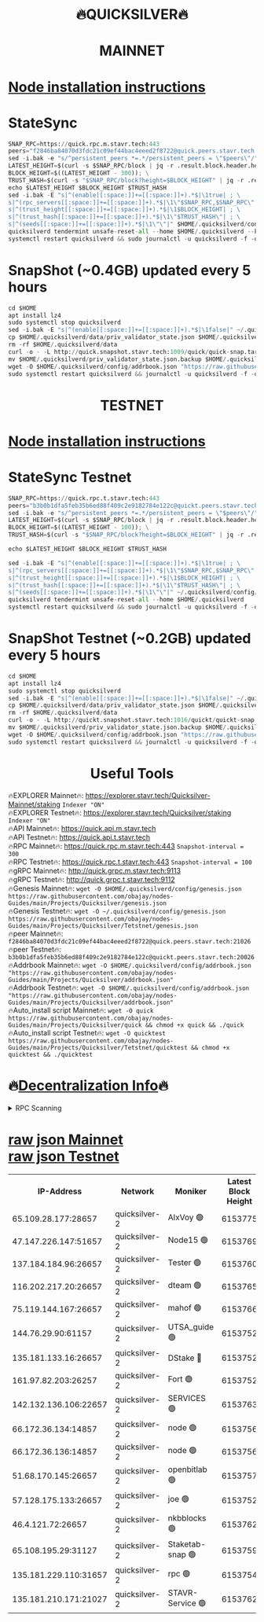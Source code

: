 <h1 align="center"> 🔥QUICKSILVER🔥</h1>

<h1 align="center"> MAINNET</h1>

[Node installation instructions](https://github.com/obajay/nodes-Guides/tree/main/Projects/Quicksilver)
=

# StateSync
```python
SNAP_RPC=https://quick.rpc.m.stavr.tech:443
peers="f2846ba84070d3fdc21c09ef44bac4eeed2f8722@quick.peers.stavr.tech:21026"
sed -i.bak -e "s/^persistent_peers *=.*/persistent_peers = \"$peers\"/" $HOME/.quicksilverd/config/config.toml
LATEST_HEIGHT=$(curl -s $SNAP_RPC/block | jq -r .result.block.header.height); \
BLOCK_HEIGHT=$((LATEST_HEIGHT - 300)); \
TRUST_HASH=$(curl -s "$SNAP_RPC/block?height=$BLOCK_HEIGHT" | jq -r .result.block_id.hash)
echo $LATEST_HEIGHT $BLOCK_HEIGHT $TRUST_HASH
sed -i.bak -E "s|^(enable[[:space:]]+=[[:space:]]+).*$|\1true| ; \
s|^(rpc_servers[[:space:]]+=[[:space:]]+).*$|\1\"$SNAP_RPC,$SNAP_RPC\"| ; \
s|^(trust_height[[:space:]]+=[[:space:]]+).*$|\1$BLOCK_HEIGHT| ; \
s|^(trust_hash[[:space:]]+=[[:space:]]+).*$|\1\"$TRUST_HASH\"| ; \
s|^(seeds[[:space:]]+=[[:space:]]+).*$|\1\"\"|" $HOME/.quicksilverd/config/config.toml
quicksilverd tendermint unsafe-reset-all --home $HOME/.quicksilverd --keep-addr-book
systemctl restart quicksilverd && sudo journalctl -u quicksilverd -f -o cat
```

# SnapShot (~0.4GB) updated every 5 hours
```python
cd $HOME
apt install lz4
sudo systemctl stop quicksilverd
sed -i.bak -E "s|^(enable[[:space:]]+=[[:space:]]+).*$|\1false|" ~/.quicksilverd/config/config.toml
cp $HOME/.quicksilverd/data/priv_validator_state.json $HOME/.quicksilverd/priv_validator_state.json.backup
rm -rf $HOME/.quicksilverd/data
curl -o - -L http://quick.snapshot.stavr.tech:1009/quick/quick-snap.tar.lz4 | lz4 -c -d - | tar -x -C $HOME/.quicksilverd --strip-components 2
mv $HOME/.quicksilverd/priv_validator_state.json.backup $HOME/.quicksilverd/data/priv_validator_state.json
wget -O $HOME/.quicksilverd/config/addrbook.json "https://raw.githubusercontent.com/obajay/nodes-Guides/main/Projects/Quicksilver/addrbook.json"
sudo systemctl restart quicksilverd && journalctl -u quicksilverd -f -o cat
```

<h1 align="center"> TESTNET</h1>

[Node installation instructions](https://github.com/obajay/nodes-Guides/tree/main/Projects/Quicksilver/Tetstnet)
=

# StateSync Testnet
```python
SNAP_RPC=https://quick.rpc.t.stavr.tech:443
peers="b3b0b1dfa5feb35b6ed88f409c2e9182784e122c@quickt.peers.stavr.tech:20026"
sed -i.bak -e "s/^persistent_peers *=.*/persistent_peers = \"$peers\"/" $HOME/.quicksilverd/config/config.toml
LATEST_HEIGHT=$(curl -s $SNAP_RPC/block | jq -r .result.block.header.height); \
BLOCK_HEIGHT=$((LATEST_HEIGHT - 100)); \
TRUST_HASH=$(curl -s "$SNAP_RPC/block?height=$BLOCK_HEIGHT" | jq -r .result.block_id.hash)

echo $LATEST_HEIGHT $BLOCK_HEIGHT $TRUST_HASH

sed -i.bak -E "s|^(enable[[:space:]]+=[[:space:]]+).*$|\1true| ; \
s|^(rpc_servers[[:space:]]+=[[:space:]]+).*$|\1\"$SNAP_RPC,$SNAP_RPC\"| ; \
s|^(trust_height[[:space:]]+=[[:space:]]+).*$|\1$BLOCK_HEIGHT| ; \
s|^(trust_hash[[:space:]]+=[[:space:]]+).*$|\1\"$TRUST_HASH\"| ; \
s|^(seeds[[:space:]]+=[[:space:]]+).*$|\1\"\"|" ~/.quicksilverd/config/config.toml
quicksilverd tendermint unsafe-reset-all --home $HOME/.quicksilverd
systemctl restart quicksilverd && sudo journalctl -u quicksilverd -f -o cat

```

# SnapShot Testnet (~0.2GB) updated every 5 hours
```python
cd $HOME
apt install lz4
sudo systemctl stop quicksilverd
sed -i.bak -E "s|^(enable[[:space:]]+=[[:space:]]+).*$|\1false|" ~/.quicksilverd/config/config.toml
cp $HOME/.quicksilverd/data/priv_validator_state.json $HOME/.quicksilverd/priv_validator_state.json.backup
rm -rf $HOME/.quicksilverd/data
curl -o - -L http://quickt.snapshot.stavr.tech:1016/quickt/quickt-snap.tar.lz4 | lz4 -c -d - | tar -x -C $HOME/.quicksilverd --strip-components 2
mv $HOME/.quicksilverd/priv_validator_state.json.backup $HOME/.quicksilverd/data/priv_validator_state.json
wget -O $HOME/.quicksilverd/config/addrbook.json "https://raw.githubusercontent.com/obajay/nodes-Guides/main/Projects/Quicksilver/Tetstnet/addrbook.json"
sudo systemctl restart quicksilverd && journalctl -u quicksilverd -f -o cat
```
 <h1 align="center"> Useful Tools</h1>

🔥EXPLORER Mainnet🔥:        https://explorer.stavr.tech/Quicksilver-Mainnet/staking    `Indexer "ON"` \
🔥EXPLORER Testnet🔥:        https://explorer.stavr.tech/Quicksilver/staking	        `Indexer "ON"` \
🔥API Mainnet🔥: 			 https://quick.api.m.stavr.tech \
🔥API Testnet🔥: 			 https://quick.api.t.stavr.tech \
🔥RPC Mainnet🔥:             https://quick.rpc.m.stavr.tech:443              `Snapshot-interval = 300` \
🔥RPC Testnet🔥:             https://quick.rpc.t.stavr.tech:443              `Snapshot-interval = 100` \
🔥gRPC Mainnet🔥:                    http://quick.grpc.m.stavr.tech:9113 \
🔥gRPC Testnet🔥:                    http://quick.grpc.t.stavr.tech:9112 \
🔥Genesis Mainnet🔥: `wget -O $HOME/.quicksilverd/config/genesis.json https://raw.githubusercontent.com/obajay/nodes-Guides/main/Projects/Quicksilver/genesis.json` \
🔥Genesis Testnet🔥: `wget -O ~/.quicksilverd/config/genesis.json https://raw.githubusercontent.com/obajay/nodes-Guides/main/Projects/Quicksilver/Tetstnet/genesis.json` \
🔥peer Mainnet🔥:					 `f2846ba84070d3fdc21c09ef44bac4eeed2f8722@quick.peers.stavr.tech:21026` \
🔥peer Testnet🔥:					 `b3b0b1dfa5feb35b6ed88f409c2e9182784e122c@quickt.peers.stavr.tech:20026` \
🔥Addrbook Mainnet🔥:    ```wget -O $HOME/.quicksilverd/config/addrbook.json "https://raw.githubusercontent.com/obajay/nodes-Guides/main/Projects/Quicksilver/addrbook.json"``` \
🔥Addrbook Testnet🔥:    ```wget -O $HOME/.quicksilverd/config/addrbook.json "https://raw.githubusercontent.com/obajay/nodes-Guides/main/Projects/Quicksilver/addrbook.json"``` \
🔥Auto_install script Mainnet🔥: ```wget -O quick https://raw.githubusercontent.com/obajay/nodes-Guides/main/Projects/Quicksilver/quick && chmod +x quick && ./quick``` \
🔥Auto_install script Testnet🔥: ```wget -O quicktest https://raw.githubusercontent.com/obajay/nodes-Guides/main/Projects/Quicksilver/Tetstnet/quicktest && chmod +x quicktest && ./quicktest```

🔥[Decentralization Info](https://github.com/obajay/StateSync-snapshots/tree/main/Projects/Quicksilver/Decentralization)🔥
=

<details>
<summary>RPC Scanning</summary>

<h2 align="center"> We scan nodes in real time every 4 hours. And we provide the final result of RPC endpoints.
We cannot influence the operation of these nodes in any way. </h2>


```python
If Voting Power is higher than 0 --> then the Node is a validator of the network and may be subject to attack and be a potential threat to the chain.
```
```python
We marked such validators with a red symbol
```

</details>

[raw json Mainnet](https://rpc-check.quickm.stavr.tech/quickm/rpc-quickm-result.json) \
[raw json Testnet](https://github.com/obajay/StateSync-snapshots/tree/main/Projects/Quicksilver/Rpc-Check-Testnet)
=


<table><tr><th>IP-Address</th><th>Network</th><th>Moniker</th><th>Latest Block Height</th><th>Earliest Block Height</th><th>Catching Up</th><th>Tx Index</th><th>Voting Power</th><th>Scan Time</th></tr><tr><td>65.109.28.177:28657</td><td>quicksilver-2</td><td>AlxVoy 🟢</td><td>6153775</td><td>3562001</td><td>False</td><td>off</td><td>0</td><td>2024-02-27T05:19:32.892601235UTC</td></tr><tr><td>47.147.226.147:51657</td><td>quicksilver-2</td><td>Node15 🟢</td><td>6153769</td><td>5151648</td><td>False</td><td>off</td><td>0</td><td>2024-02-27T05:18:55.668439144UTC</td></tr><tr><td>137.184.184.96:26657</td><td>quicksilver-2</td><td>Tester 🟢</td><td>6153760</td><td>5550692</td><td>False</td><td>off</td><td>0</td><td>2024-02-27T05:18:03.871637675UTC</td></tr><tr><td>116.202.217.20:26657</td><td>quicksilver-2</td><td>dteam 🟢</td><td>6153765</td><td>5581001</td><td>False</td><td>on</td><td>0</td><td>2024-02-27T05:18:29.620280078UTC</td></tr><tr><td>75.119.144.167:26657</td><td>quicksilver-2</td><td>mahof 🟢</td><td>6153766</td><td>5654794</td><td>False</td><td>on</td><td>0</td><td>2024-02-27T05:18:38.140444851UTC</td></tr><tr><td>144.76.29.90:61157</td><td>quicksilver-2</td><td>UTSA_guide 🟢</td><td>6153752</td><td>5743301</td><td>False</td><td>on</td><td>0</td><td>2024-02-27T05:17:14.299039622UTC</td></tr><tr><td>135.181.133.16:26657</td><td>quicksilver-2</td><td>DStake 🔴</td><td>6153752</td><td>5807001</td><td>False</td><td>on</td><td>79670</td><td>2024-02-27T05:17:13.755467611UTC</td></tr><tr><td>161.97.82.203:26257</td><td>quicksilver-2</td><td>Fort 🟢</td><td>6153752</td><td>5863421</td><td>False</td><td>on</td><td>0</td><td>2024-02-27T05:17:11.296463389UTC</td></tr><tr><td>142.132.136.106:22657</td><td>quicksilver-2</td><td>SERVICES 🟢</td><td>6153763</td><td>5920001</td><td>False</td><td>on</td><td>0</td><td>2024-02-27T05:18:21.214934453UTC</td></tr><tr><td>66.172.36.134:14857</td><td>quicksilver-2</td><td>node 🟢</td><td>6153756</td><td>5950756</td><td>False</td><td>on</td><td>0</td><td>2024-02-27T05:17:39.059504430UTC</td></tr><tr><td>66.172.36.136:14857</td><td>quicksilver-2</td><td>node 🟢</td><td>6153756</td><td>5950756</td><td>False</td><td>on</td><td>0</td><td>2024-02-27T05:17:39.840197488UTC</td></tr><tr><td>51.68.170.145:26657</td><td>quicksilver-2</td><td>openbitlab 🟢</td><td>6153757</td><td>5981220</td><td>False</td><td>on</td><td>0</td><td>2024-02-27T05:17:46.282026187UTC</td></tr><tr><td>57.128.175.133:26657</td><td>quicksilver-2</td><td>joe 🟢</td><td>6153752</td><td>6039778</td><td>False</td><td>on</td><td>0</td><td>2024-02-27T05:17:14.620342946UTC</td></tr><tr><td>46.4.121.72:26657</td><td>quicksilver-2</td><td>nkbblocks 🟢</td><td>6153762</td><td>6056301</td><td>False</td><td>on</td><td>0</td><td>2024-02-27T05:18:12.389922010UTC</td></tr><tr><td>65.108.195.29:31127</td><td>quicksilver-2</td><td>Staketab-snap 🟢</td><td>6153759</td><td>6075001</td><td>False</td><td>off</td><td>0</td><td>2024-02-27T05:17:56.835720548UTC</td></tr><tr><td>135.181.229.110:31657</td><td>quicksilver-2</td><td>rpc 🟢</td><td>6153754</td><td>6133480</td><td>False</td><td>on</td><td>0</td><td>2024-02-27T05:17:27.640087898UTC</td></tr><tr><td>135.181.210.171:21027</td><td>quicksilver-2</td><td>STAVR-Service 🟢</td><td>6153762</td><td>6151501</td><td>False</td><td>on</td><td>0</td><td>2024-02-27T05:18:16.802996994UTC</td></tr></table>

